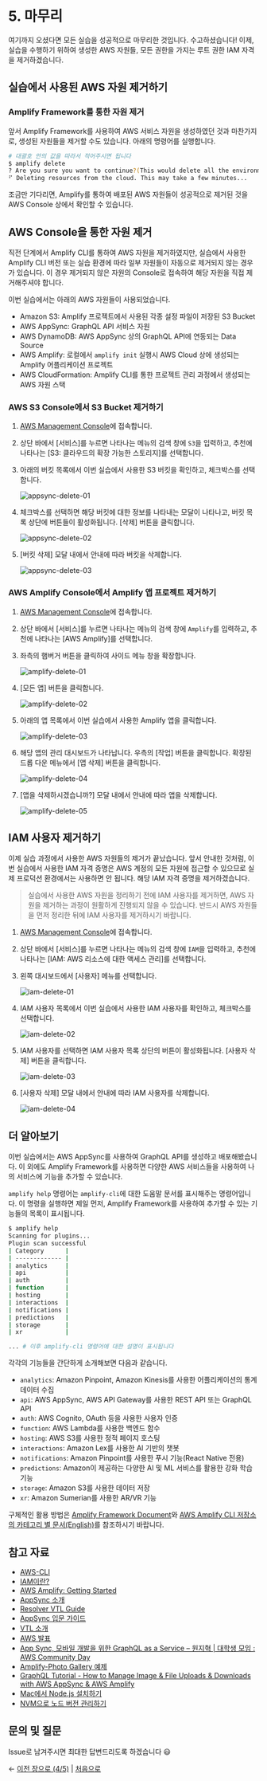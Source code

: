 # 5. 마무리
여기까지 오셨다면 모든 실습을 성공적으로 마무리한 것입니다. 수고하셨습니다! 이제, 실습을 수행하기 위하여 생성한 AWS 자원들, 모든 권한을 가지는 루트 권한 IAM 자격을 제거하겠습니다.

## 실습에서 사용된 AWS 자원 제거하기

### Amplify Framework를 통한 자원 제거
앞서 Amplify Framework를 사용하여 AWS 서비스 자원을 생성하였던 것과 마찬가지로, 생성된 자원들을 제거할 수도 있습니다. 아래의 명령어를 실행합니다.

```bash
# 대괄호 안의 값을 따라서 적어주시면 됩니다
$ amplify delete
? Are you sure you want to continue?(This would delete all the environments of the project from the cloud and wipe out all the local amplify resource files) [Yes]
⠋ Deleting resources from the cloud. This may take a few minutes...
```

조금만 기다리면, Amplify를 통하여 배포된 AWS 자원들이 성공적으로 제거된 것을 AWS Console 상에서 확인할 수 있습니다.

## AWS Console을 통한 자원 제거
직전 단계에서 Amplify CLI를 통하여 AWS 자원을 제거하였지만, 실습에서 사용한 Amplify CLI 버전 또는 실습 환경에 따라 일부 자원들이 자동으로 제거되지 않는 경우가 있습니다. 이 경우 제거되지 않은 자원의 Console로 접속하여 해당 자원을 직접 제거해주셔야 합니다.

이번 실습에서는 아래의 AWS 자원들이 사용되었습니다.

- Amazon S3: Amplify 프로젝트에서 사용된 각종 설정 파일이 저장된 S3 Bucket
- AWS AppSync: GraphQL API 서비스 자원
- AWS DynamoDB: AWS AppSync 상의 GraphQL API에 연동되는 Data Source
- AWS Amplify: 로컬에서 `amplify init` 실행시 AWS Cloud 상에 생성되는 Amplify 어플리케이션 프로젝트
- AWS CloudFormation: Amplify CLI를 통한 프로젝트 관리 과정에서 생성되는 AWS 자원 스택

### AWS S3 Console에서 S3 Bucket 제거하기

1. [AWS Management Console](https://console.aws.amazon.com)에 접속합니다.

2. 상단 바에서 [서비스]를 누르면 나타나는 메뉴의 검색 창에 `S3`을 입력하고, 추천에 나타나는 [S3: 클라우드의 확장 가능한 스토리지]를 선택합니다.

3. 아래의 버킷 목록에서 이번 실습에서 사용한 S3 버킷을 확인하고, 체크박스를 선택합니다.

    ![appsync-delete-01](pics/5/appsync-delete-01.png)

4. 체크박스를 선택하면 해당 버킷에 대한 정보를 나타내는 모달이 나타나고, 버킷 목록 상단에 버튼들이 활성화됩니다. [삭제] 버튼을 클릭합니다.

    ![appsync-delete-02](pics/5/appsync-delete-02.png)

5. [버킷 삭제] 모달 내에서 안내에 따라 버킷을 삭제합니다.

    ![appsync-delete-03](pics/5/appsync-delete-03.png)

### AWS Amplify Console에서 Amplify 앱 프로젝트 제거하기

1. [AWS Management Console](https://console.aws.amazon.com)에 접속합니다.

2. 상단 바에서 [서비스]를 누르면 나타나는 메뉴의 검색 창에 `Amplify`를 입력하고, 추천에 나타나는 [AWS Amplify]를 선택합니다.

3. 좌측의 햄버거 버튼을 클릭하여 사이드 메뉴 창을 확장합니다.

    ![amplify-delete-01](pics/5/amplify-delete-01.png)

4. [모든 앱] 버튼을 클릭합니다.

    ![amplify-delete-02](pics/5/amplify-delete-02.png)

5. 아래의 앱 목록에서 이번 실습에서 사용한 Amplify 앱을 클릭합니다.

    ![amplify-delete-03](pics/5/amplify-delete-03.png)

6. 해당 앱의 관리 대시보드가 나타납니다. 우측의 [작업] 버튼을 클릭합니다. 확장된 드롭 다운 메뉴에서 [앱 삭제] 버튼을 클릭합니다.

    ![amplify-delete-04](pics/5/amplify-delete-04.png)

7. [앱을 삭제하시겠습니까?] 모달 내에서 안내에 따라 앱을 삭제합니다.

    ![amplify-delete-05](pics/5/amplify-delete-05.png)

## IAM 사용자 제거하기

이제 실습 과정에서 사용한 AWS 자원들의 제거가 끝났습니다. 앞서 안내한 것처럼, 이번 실습에서 사용한 IAM 자격 증명은 AWS 계정의 모든 자원에 접근할 수 있으므로 실제 프로덕션 환경에서는 사용하면 안 됩니다. 해당 IAM 자격 증명을 제거하겠습니다.

> 실습에서 사용한 AWS 자원을 정리하기 전에 IAM 사용자를 제거하면, AWS 자원을 제거하는 과정이 원활하게 진행되지 않을 수 있습니다. 반드시 AWS 자원들을 먼저 정리한 뒤에 IAM 사용자를 제거하시기 바랍니다.

1. [AWS Management Console](https://console.aws.amazon.com)에 접속합니다.

2. 상단 바에서 [서비스]를 누르면 나타나는 메뉴의 검색 창에 `IAM`을 입력하고, 추천에 나타나는 [IAM: AWS 리소스에 대한 액세스 관리]를 선택합니다.

3. 왼쪽 대시보드에서 [사용자] 메뉴를 선택합니다.

    ![iam-delete-01](pics/5/iam-delete-01.png)

4. IAM 사용자 목록에서 이번 실습에서 사용한 IAM 사용자를 확인하고, 체크박스를 선택합니다.

    ![iam-delete-02](pics/5/iam-delete-02.png)

5. IAM 사용자를 선택하면 IAM 사용자 목록 상단의 버튼이 활성화됩니다. [사용자 삭제] 버튼을 클릭합니다.

    ![iam-delete-03](pics/5/iam-delete-03.png)

6. [사용자 삭제] 모달 내에서 안내에 따라 IAM 사용자를 삭제합니다.

    ![iam-delete-04](pics/5/iam-delete-04.png)

## 더 알아보기

이번 실습에서는 AWS AppSync를 사용하여 GraphQL API를 생성하고 배포해봤습니다. 이 외에도 Amplify Framework를 사용하면 다양한 AWS 서비스들을 사용하여 나의 서비스에 기능을 추가할 수 있습니다.

`amplify help` 명령어는 `amplify-cli`에 대한 도움말 문서를 표시해주는 명령어입니다. 이 명령을 실행하면 제일 먼저, Amplify Framework를 사용하여 추가할 수 있는 기능들의 목록이 표시됩니다.

```bash
$ amplify help
Scanning for plugins...
Plugin scan successful
| Category      |
| ------------- |
| analytics     |
| api           |
| auth          |
| function      |
| hosting       |
| interactions  |
| notifications |
| predictions   |
| storage       |
| xr            |

... # 이후 amplify-cli 명령어에 대한 설명이 표시됩니다
```

각각의 기능들을 간단하게 소개해보면 다음과 같습니다.

- `analytics`: Amazon Pinpoint, Amazon Kinesis를 사용한 어플리케이션의 통계 데이터 수집
- `api`: AWS AppSync, AWS API Gateway를 사용한 REST API 또는 GraphQL API
- `auth`: AWS Cognito, OAuth 등을 사용한 사용자 인증
- `function`: AWS Lambda를 사용한 백엔드 함수
- `hosting`: AWS S3를 사용한 정적 페이지 호스팅
- `interactions`: Amazon Lex를 사용한 AI 기반의 챗봇
- `notifications`: Amazon Pinpoint를 사용한 푸시 기능(React Native 전용)
- `predictions`: Amazon이 제공하는 다양한 AI 및 ML 서비스를 활용한 강화 학습 기능
- `storage`: Amazon S3를 사용한 데이터 저장
- `xr`: Amazon Sumerian를 사용한 AR/VR 기능

구체적인 활용 방법은 [Amplify Framework Document](https://aws-amplify.github.io/docs/js/start?platform=purejs)와 [AWS Amplify CLI 저장소의 카테고리 별 문서(English)](https://github.com/aws-amplify/amplify-cli#category-specific-commands)를 참조하시기 바랍니다.

## 참고 자료
- [AWS-CLI](https://docs.aws.amazon.com/ko_kr/cli/latest/userguide/cli-chap-welcome.html)
- [IAM이란?](https://docs.aws.amazon.com/ko_kr/IAM/latest/UserGuide/introduction.html)
- [AWS Amplify: Getting Started](https://aws-amplify.github.io/docs/js/start)
- [AppSync 소개](https://aws.amazon.com/ko/appsync/)
- [Resolver VTL Guide](https://docs.aws.amazon.com/ko_kr/appsync/latest/devguide/resolver-mapping-template-reference.html)
- [AppSync 입문 가이드](https://dev.classmethod.jp/cloud/aws/aws-appsync-re-introduction-2019-korean-ver/)
- [VTL 소개](https://dev.classmethod.jp/cloud/appsync-resolver-vtl-tutorial-ko/)
- [AWS 발표](https://www.slideshare.net/awskorea/aws-app-sync-piljoong-kim)
- [App Sync, 모바일 개발을 위한 GraphQL as a Service – 원지혁 | 대학생 모임 : AWS Community Day](https://www.youtube.com/watch?v=chUsMVg04nU)
- [Amplify-Photo Gallery 예제](https://awskrug.github.io/amplify-photo-gallery-workshop/40_graphql/20_trying_out_queries.html)
- [GraphQL Tutorial - How to Manage Image & File Uploads & Downloads with AWS AppSync & AWS Amplify](https://dev.to/dabit3/graphql-tutorial-how-to-manage-image-file-uploads-downloads-with-aws-appsync-aws-amplify-hga)
- [Mac에서 Node.js 설치하기](http://junsikshim.github.io/2016/01/29/Mac에서-Node.js-설치하기.html)
- [NVM으로 노드 버전 관리하기](http://jeonghwan-kim.github.io/2016/08/10/nvm.html)

## 문의 및 질문
Issue로 남겨주시면 최대한 답변드리도록 하겠습니다 😃

← [이전 장으로 (4/5)](https://github.com/cadenzah/ausg-2020-handson-appsync/blob/master/handson/04.amplify.md) | [처음으로](https://github.com/cadenzah/ausg-2020-handson-appsync/blob/master/handson/01.introduction.md)
